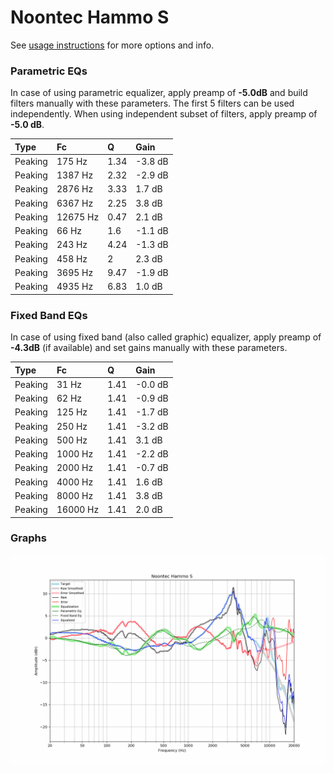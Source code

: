 # Noontec Hammo S
See [usage instructions](https://github.com/jaakkopasanen/AutoEq#usage) for more options and info.

### Parametric EQs
In case of using parametric equalizer, apply preamp of **-5.0dB** and build filters manually
with these parameters. The first 5 filters can be used independently.
When using independent subset of filters, apply preamp of **-5.0 dB**.

| Type    | Fc       |    Q | Gain    |
|:--------|:---------|:-----|:--------|
| Peaking | 175 Hz   | 1.34 | -3.8 dB |
| Peaking | 1387 Hz  | 2.32 | -2.9 dB |
| Peaking | 2876 Hz  | 3.33 | 1.7 dB  |
| Peaking | 6367 Hz  | 2.25 | 3.8 dB  |
| Peaking | 12675 Hz | 0.47 | 2.1 dB  |
| Peaking | 66 Hz    | 1.6  | -1.1 dB |
| Peaking | 243 Hz   | 4.24 | -1.3 dB |
| Peaking | 458 Hz   | 2    | 2.3 dB  |
| Peaking | 3695 Hz  | 9.47 | -1.9 dB |
| Peaking | 4935 Hz  | 6.83 | 1.0 dB  |

### Fixed Band EQs
In case of using fixed band (also called graphic) equalizer, apply preamp of **-4.3dB**
(if available) and set gains manually with these parameters.

| Type    | Fc       |    Q | Gain    |
|:--------|:---------|:-----|:--------|
| Peaking | 31 Hz    | 1.41 | -0.0 dB |
| Peaking | 62 Hz    | 1.41 | -0.9 dB |
| Peaking | 125 Hz   | 1.41 | -1.7 dB |
| Peaking | 250 Hz   | 1.41 | -3.2 dB |
| Peaking | 500 Hz   | 1.41 | 3.1 dB  |
| Peaking | 1000 Hz  | 1.41 | -2.2 dB |
| Peaking | 2000 Hz  | 1.41 | -0.7 dB |
| Peaking | 4000 Hz  | 1.41 | 1.6 dB  |
| Peaking | 8000 Hz  | 1.41 | 3.8 dB  |
| Peaking | 16000 Hz | 1.41 | 2.0 dB  |

### Graphs
![](./Noontec%20Hammo%20S.png)